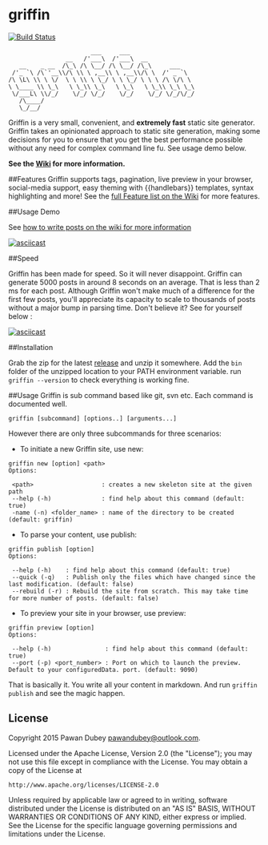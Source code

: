 # griffin
[![Build Status](https://travis-ci.org/pawandubey/griffin.svg)](https://travis-ci.org/pawandubey/griffin)
````
                       ___     ___
                __   /'___\  /'___\  __
   __    _ __  /\_\ /\ \__/ /\ \__/ /\_\     ___
 /'_ `\ /\`'__\\/\ \\ \ ,__\\ \ ,__\\/\ \  /' _ `\
/\ \L\ \\ \ \/  \ \ \\ \ \_/ \ \ \_/ \ \ \ /\ \/\ \
\ \____ \\ \_\   \ \_\\ \_\   \ \_\   \ \_\\ \_\ \_\
 \/___L\ \\/_/    \/_/ \/_/    \/_/    \/_/ \/_/\/_/
   /\____/
   \_/__/
````

Griffin is a very small, convenient, and **extremely fast** static site generator.
Griffin takes an opinionated approach to static site generation, making some decisions
for you to ensure that you get the best performance possible without any need for
complex command line fu. See usage demo below.

**See the [Wiki](http://github.com/pawandubey/griffin/wiki/Home) for more information.**

##Features
Griffin supports tags, pagination, live preview in your browser, social-media
support, easy theming with {{handlebars}} templates, syntax highlighting and more!
See the [full Feature list on the Wiki](http://github.com/pawandubey/griffin/wiki/Features) for more features.

##Usage Demo

See [how to write posts on the wiki for more information](http://github.com/pawandubey/griffin/wiki/Writing)

[![asciicast](https://asciinema.org/a/egk1z7gb0mhjxvx7n3kdq1c03.png)](https://asciinema.org/a/egk1z7gb0mhjxvx7n3kdq1c03)

##Speed

Griffin has been made for speed. So it will never disappoint. Griffin can generate 5000 posts in around 8 seconds
on an average. That is less than 2 ms for each post. Although Griffin won't make much of a difference for the
first few posts, you'll appreciate its capacity to scale to thousands of posts without a major bump in parsing time.
Don't believe it? See for yourself below :

[![asciicast](https://asciinema.org/a/5z2srcn3f5j3cl0jnhganou5m.png)](https://asciinema.org/a/5z2srcn3f5j3cl0jnhganou5m)

##Installation

Grab the zip for the latest [release](http://github.com/pawandubey/griffin/releases) and unzip it somewhere.
Add the `bin` folder of the unzipped location to your PATH environment variable.
run `griffin --version` to check everything is working fine.


##Usage
Griffin is sub command based like git, svn etc. Each command is documented well.
````
griffin [subcommand] [options..] [arguments...]
````

However there are only three subcommands for three scenarios:

* To initiate a new Griffin site, use new:
````
griffin new [option] <path>
Options:

 <path>                   : creates a new skeleton site at the given path
 --help (-h)              : find help about this command (default: true)
 -name (-n) <folder_name> : name of the directory to be created (default: griffin)
````

* To parse your content, use publish:
````
griffin publish [option]
Options:

 --help (-h)    : find help about this command (default: true)
 --quick (-q)   : Publish only the files which have changed since the last modification. (default: false)
 --rebuild (-r) : Rebuild the site from scratch. This may take time for more number of posts. (default: false)
````

* To preview your site in your browser, use preview:
````
griffin preview [option]
Options:

 --help (-h)               : find help about this command (default: true)
 --port (-p) <port_number> : Port on which to launch the preview. Default to your configuredData. port. (default: 9090)
````

That is basically it. You write all your content in markdown. And run `griffin publish` and see the magic happen.


## License
Copyright 2015 Pawan Dubey pawandubey@outlook.com.

Licensed under the Apache License, Version 2.0 (the "License");
you may not use this file except in compliance with the License.
You may obtain a copy of the License at

    http://www.apache.org/licenses/LICENSE-2.0

Unless required by applicable law or agreed to in writing, software
distributed under the License is distributed on an "AS IS" BASIS,
WITHOUT WARRANTIES OR CONDITIONS OF ANY KIND, either express or implied.
See the License for the specific language governing permissions and
limitations under the License.

